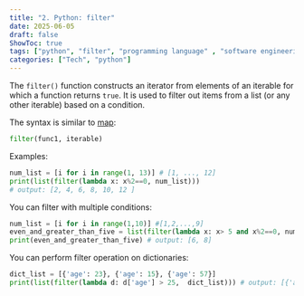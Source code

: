 ```yaml
---
title: "2. Python: filter"
date: 2025-06-05
draft: false
ShowToc: true
tags: ["python", "filter", "programming language" , "software engineering", "interview prep"]
categories: ["Tech", "python"]
---
```


The `filter()` function constructs an iterator from elements of an iterable for which a function returns `true`. It is used to filter out items from a list (or any other iterable) based on a condition.

The syntax is similar to [map](/posts/software_eng/python/python_concepts/python1):

``` python
filter(func1, iterable)
```

Examples:

``` python
num_list = [i for i in range(1, 13)] # [1, ..., 12] 
print(list(filter(lambda x: x%2==0, num_list)))
# output: [2, 4, 6, 8, 10, 12 ]
```

You can filter with multiple conditions:

``` python 
num_list = [i for i in range(1,10)] #[1,2,...,9]
even_and_greater_than_five = list(filter(lambda x: x> 5 and x%2==0, num_list))
print(even_and_greater_than_five) # output: [6, 8]
```

You can perform filter operation on dictionaries:
``` python
dict_list = [{'age': 23}, {'age': 15}, {'age': 57}]
print(list(filter(lambda d: d['age'] > 25,  dict_list))) # output: [{'age': 57}]
```